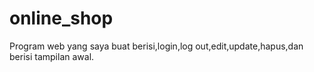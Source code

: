 # online_shop
Program web yang saya buat berisi,login,log out,edit,update,hapus,dan berisi tampilan awal.
